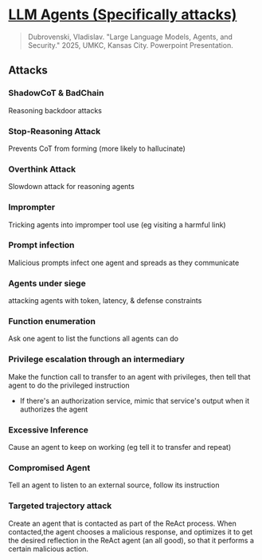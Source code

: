 # [LLM Agents (Specifically attacks)](LLM-Agents.pptx)
> Dubrovenski, Vladislav. "Large Language Models, Agents, and Security." 2025, UMKC, Kansas City. Powerpoint Presentation.
## Attacks
### ShadowCoT & BadChain
Reasoning backdoor attacks
### Stop-Reasoning Attack
Prevents CoT from forming (more likely to hallucinate)
### Overthink Attack
Slowdown attack for reasoning agents
### Imprompter
Tricking agents into impromper tool use (eg visiting a harmful link)
### Prompt infection
Malicious prompts infect one agent and spreads as they communicate
### Agents under siege
attacking agents with token, latency, & defense constraints
### Function enumeration
Ask one agent to list the functions all agents can do
### Privilege escalation through an intermediary
Make the function call to transfer to an agent with privileges, then tell that agent to do the privileged instruction
- If there's an authorization service, mimic that service's output when it authorizes the agent
### Excessive Inference
Cause an agent to keep on working (eg tell it to transfer and repeat)
### Compromised Agent
Tell an agent to listen to an external source, follow its instruction
### Targeted trajectory attack
Create an agent that is contacted as part of the ReAct process. When contacted,the agent chooses a malicious response, and optimizes it to get the desired reflection in the ReAct agent (an all good), so that it performs a certain malicious action.
